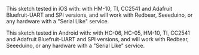 This sketch tested in iOS with:
with HM-10, TI, CC2541 and Adafruit Bluefruit-UART and SPI versions, and will work with Redbear, Seeeduino, or any hardware with a "Serial Like" service.

This sketch tested in Android with:
with HC-06, HC-05, HM-10, TI, CC2541 and Adafruit Bluefruit-UART and SPI versions, and will work with Redbear, Seeeduino, or any hardware with a "Serial Like" service.
